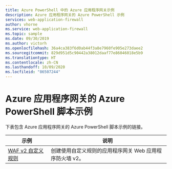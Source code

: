 ```yaml
---
title: Azure PowerShell 中的 Azure 应用程序网关示例
description: Azure 应用程序网关的 Azure PowerShell 示例
services: web-application-firewall
author: vhorne
ms.service: web-application-firewall
ms.topic: sample
ms.date: 09/30/2019
ms.author: victorh
ms.openlocfilehash: 36a4ca383f6d0ab44f3a8e7960fe905e273daee2
ms.sourcegitcommit: 829d951d5c90442a38012daaf77e86046018e5b9
ms.translationtype: HT
ms.contentlocale: zh-CN
ms.lasthandoff: 10/09/2020
ms.locfileid: "86507244"
---
```

# <a name="azure-powershell-script-examples-for-azure-application-gateway"></a>Azure 应用程序网关的 Azure PowerShell 脚本示例

下表包含 Azure 应用程序网关的 Azure PowerShell 脚本示例的链接。

| 示例 | 说明 |
| ------- | ----------- |
|[WAF v2 自定义规则](../scripts/waf-custom-rules-powershell.md)|创建使用自定义规则的应用程序网关 Web 应用程序防火墙 v2。 |